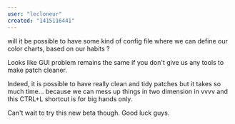 ```yaml
---
user: "lecloneur"
created: "1415116441"
---
```


will it be possible to have some kind of config file where we can define our color charts, based on our habits ?

Looks like GUI problem remains the same if you don't give us any tools to make patch cleaner.

Indeed, it is possible to have really clean and tidy patches but it takes so much time... because we can mess up things in two dimension in vvvv and this CTRL+L shortcut is for big hands only.

Can't wait to try this new beta though. Good luck guys.
